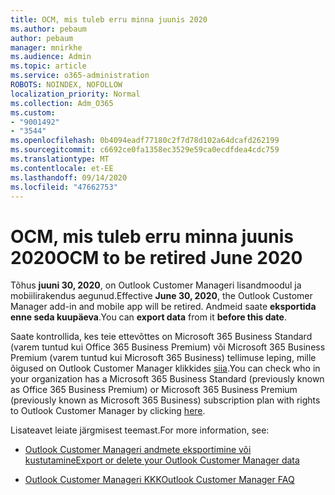 ```yaml
---
title: OCM, mis tuleb erru minna juunis 2020
ms.author: pebaum
author: pebaum
manager: mnirkhe
ms.audience: Admin
ms.topic: article
ms.service: o365-administration
ROBOTS: NOINDEX, NOFOLLOW
localization_priority: Normal
ms.collection: Adm_O365
ms.custom:
- "9001492"
- "3544"
ms.openlocfilehash: 0b4094eadf77180c2f7d78d102a64dcafd262199
ms.sourcegitcommit: c6692ce0fa1358ec3529e59ca0ecdfdea4cdc759
ms.translationtype: MT
ms.contentlocale: et-EE
ms.lasthandoff: 09/14/2020
ms.locfileid: "47662753"
---
```

# <a name="ocm-to-be-retired-june-2020"></a><span data-ttu-id="f3b86-102">OCM, mis tuleb erru minna juunis 2020</span><span class="sxs-lookup"><span data-stu-id="f3b86-102">OCM to be retired June 2020</span></span>


<span data-ttu-id="f3b86-103">Tõhus **juuni 30, 2020**, on Outlook Customer Manageri lisandmoodul ja mobiilirakendus aegunud.</span><span class="sxs-lookup"><span data-stu-id="f3b86-103">Effective **June 30, 2020**, the Outlook Customer Manager add-in and mobile app will be retired.</span></span> <span data-ttu-id="f3b86-104">Andmeid saate  **eksportida**  **enne seda kuupäeva**.</span><span class="sxs-lookup"><span data-stu-id="f3b86-104">You can  **export data**  from it  **before this date**.</span></span>  

<span data-ttu-id="f3b86-105">Saate kontrollida, kes teie ettevõttes on Microsoft 365 Business Standard (varem tuntud kui Office 365 Business Premium) või Microsoft 365 Business Premium (varem tuntud kui Microsoft 365 Business) tellimuse leping, mille õigused on Outlook Customer Manager klikkides [siia](https://admin.microsoft.com/AdminPortal/Home?ref=/users).</span><span class="sxs-lookup"><span data-stu-id="f3b86-105">You can check who in your organization has a Microsoft 365 Business Standard (previously known as Office 365 Business Premium) or Microsoft 365 Business Premium (previously known as Microsoft 365 Business) subscription plan with rights to Outlook Customer Manager by clicking [here](https://admin.microsoft.com/AdminPortal/Home?ref=/users).</span></span>

<span data-ttu-id="f3b86-106">Lisateavet leiate järgmisest teemast.</span><span class="sxs-lookup"><span data-stu-id="f3b86-106">For more information, see:</span></span>

- [<span data-ttu-id="f3b86-107">Outlook Customer Manageri andmete eksportimine või kustutamine</span><span class="sxs-lookup"><span data-stu-id="f3b86-107">Export or delete your Outlook Customer Manager data</span></span>](https://support.office.com/article/1a421cb4-e8de-4b44-bfb8-710b92820439)

- [<span data-ttu-id="f3b86-108">Outlook Customer Manageri KKK</span><span class="sxs-lookup"><span data-stu-id="f3b86-108">Outlook Customer Manager FAQ</span></span>](https://support.office.com/article/88e127ca-43a1-4c9d-8d52-6ad3a80f9c32)

